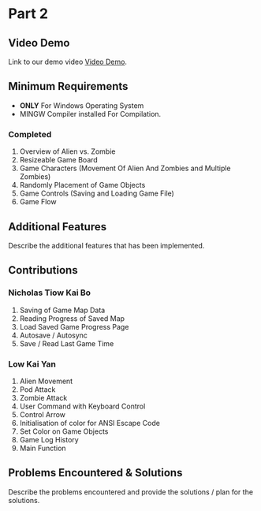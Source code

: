 # Part 2

## Video Demo

Link to our demo video [Video Demo](https://youtu.be/kB-EhNpGuqU).

## Minimum Requirements
- **ONLY** For Windows Operating System
- MINGW Compiler installed For Compilation.

### Completed

1. Overview of Alien vs. Zombie
2. Resizeable Game Board
3. Game Characters (Movement Of Alien And Zombies and Multiple Zombies)
6. Randomly Placement of Game Objects 
7. Game Controls (Saving and Loading Game File)
8. Game Flow

## Additional Features

Describe the additional features that has been implemented.

## Contributions

### Nicholas Tiow Kai Bo

1. Saving of Game Map Data 
2. Reading Progress of Saved Map
3. Load Saved Game Progress Page
4. Autosave / Autosync
5. Save / Read Last Game Time

### Low Kai Yan

1. Alien Movement
2. Pod Attack
3. Zombie Attack
4. User Command with Keyboard Control
5. Control Arrow 
6. Initialisation of color for ANSI Escape Code
7. Set Color on Game Objects
8. Game Log History 
9. Main Function 

## Problems Encountered & Solutions

Describe the problems encountered and provide the solutions / plan for the solutions.
